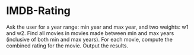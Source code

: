 # IMDB-Rating

Ask the user for a year range: min year and max year, and two weights: w1 and w2.
Find all movies in movies made between min and max years (inclusive of both min and max years).
For each movie, compute the combined rating for the movie.
Output the results.

